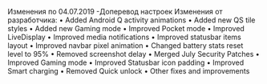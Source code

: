 



Изменения по 04.07.2019
-Доперевод настроек
Изменения от разработчика:
• Added Android Q activity animations
• Added new QS tile styles
• Added new Gaming mode
• Improved Pocket mode
• Improved LiveDisplay
• Improved media notifications
• Improved statusbar items layout
• Improved navbar pixel animation
• Changed battery stats reset level to 95%
• Removed screenshot delay
• Merged July Security Patches
• Improved Gaming mode
• Improved Statusbar icon padding
• Improved Smart charging
• Removed Quick unlock
• Other fixes and improvements
